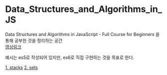 # Data_Structures_and_Algorithms_in_JS

Data Structures and Algorithms in JavaScript - Full Course for Beginners 을 통해 공부한 것을 정리하는 공간  
[영상링크](https://www.youtube.com/watch?v=t2CEgPsws3U&list=PLWKjhJtqVAbkso-IbgiiP48n-O-JQA9PJ&index=13)

예시는 es5로 작성되어 있지만, es6로 직접 구현하는 것을 목표로 한다.

[1. stacks](1_stacks.js)
[2. sets](2_sets.js)
